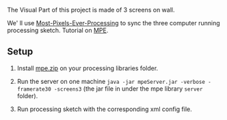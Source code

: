 The Visual Part of this project is made of 3 screens on wall.

We' ll use [Most-Pixels-Ever-Processing](https://github.com/shiffman/Most-Pixels-Ever-Processing) to sync the three computer running processing sketch. Tutorial on [MPE](https://github.com/shiffman/Most-Pixels-Ever-Processing/wiki).


## Setup

1. Install [mpe.zip](https://github.com/kunjinkao/haze/raw/master/visual/mpe.zip) on your processing libraries folder.

2. Run the server on one machine `java -jar mpeServer.jar -verbose -framerate30 -screens3` (the jar file in under the mpe library `server` folder).

3. Run processing sketch with the corresponding xml config file.